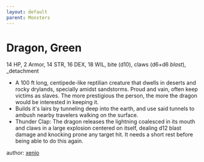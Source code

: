 ```yaml
---
layout: default
parent: Monsters
---
```

# Dragon, Green
14 HP, 2 Armor, 14 STR, 16 DEX, 18 WIL, bite (d10), claws (d6+d6 _blast_), _detachment  
- A 100 ft long, centipede-like reptilian creature that dwells in deserts and rocky drylands, specially amidst sandstorms. Proud and vain, often keep victims as slaves. The more prestigious the person, the more the dragon would be interested in keeping it.
- Builds it's lairs by tunneling deep into the earth, and use said tunnels to ambush nearby travelers walking on the surface.
- Thunder Clap: The dragon releases the lightning coalesced in its mouth and claws in a large explosion centered on itself, dealing d12 blast damage and knocking prone any target hit. It needs a short rest before being able to do this again.  

author: [xenio](https://xenioinabottle.blogspot.com)
